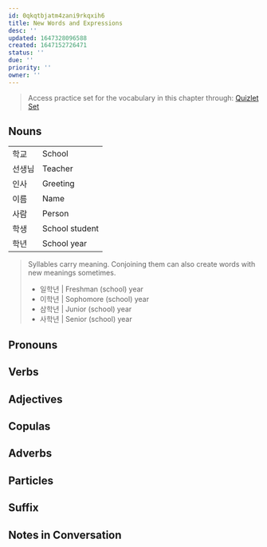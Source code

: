 ```yaml
---
id: 0qkqtbjatm4zani9rkqxih6
title: New Words and Expressions
desc: ''
updated: 1647328096588
created: 1647152726471
status: ''
due: ''
priority: ''
owner: ''
---
```


> Access practice set for the vocabulary in this chapter through: [Quizlet Set](https://quizlet.com/_8c4pbc?x=1jqt&i=9v8a5)

## Nouns

<table width="100%">
    <tr style ='border: 1px'>
        <td style ='border: 0px'> 학교 </td>
        <td style ='border: 0px'> School </td>
    </tr>
    <tr>
        <td style ='border: 0px'> 선생님 </td>
        <td style ='border: 0px'> Teacher </td>
    </tr>
    <tr>
        <td style ='border: 0px'> 인사 </td>
        <td style ='border: 0px'> Greeting </td>
    </tr>
    <tr>
        <td style ='border: 0px'> 이름 </td>
        <td style ='border: 0px'> Name </td>
    </tr>
    <tr>
        <td style ='border: 0px'> 사람 </td>
        <td style ='border: 0px'> Person </td>
    </tr>
    <tr>
        <td style ='border: 0px'> 학생 </td>
        <td style ='border: 0px'> School student </td>
    </tr>
    <tr>
        <td style ='border: 0px'> 학년 </td>
        <td style ='border: 0px'> School year </td>
    </tr>
</table>

> Syllables carry meaning. Conjoining them can also create words with new meanings sometimes.  
> - 일학년 | Freshman (school) year
> - 이학년 | Sophomore (school) year
> - 삼학년 | Junior (school) year
> - 사학년 | Senior (school) year

## Pronouns

## Verbs

## Adjectives

## Copulas

## Adverbs

## Particles

## Suffix

## Notes in Conversation